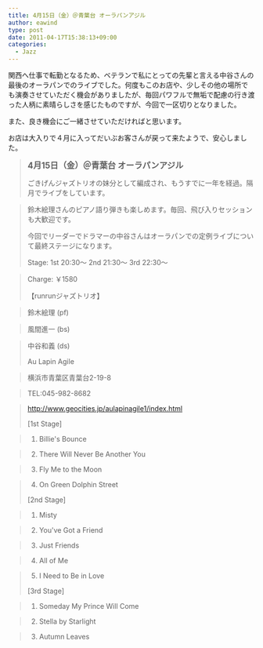 ```yaml
---
title: 4月15日（金）＠青葉台 オーラパンアジル
author: eawind
type: post
date: 2011-04-17T15:38:13+09:00
categories:
  - Jazz
---
```

関西へ仕事で転勤となるため、ベテランで私にとっての先輩と言える中谷さんの最後のオーラパンでのライブでした。何度もこのお店や、少しその他の場所でも演奏させていただく機会がありましたが、毎回パワフルで無垢で配慮の行き渡った人柄に素晴らしさを感じたものですが、今回で一区切りとなりました。

また、良き機会にご一緒させていただければと思います。

お店は大入りで４月に入ってだいぶお客さんが戻って来たようで、安心しました。

> **<big>4月15日（金）＠青葉台 オーラパンアジル</big>**
>
> ごきげんジャズトリオの妹分として編成され、もうすでに一年を経過。隔月でライブをしています。

> 鈴木絵理さんのピアノ語り弾きも楽しめます。毎回、飛び入りセッションも大歓迎です。
>
> 今回でリーダーでドラマーの中谷さんはオーラパンでの定例ライブについて最終ステージになります。
>
> Stage: 1st 20:30〜 2nd 21:30〜 3rd 22:30〜

> Charge: ￥1580
>
> 【runrunジャズトリオ】

> 鈴木絵理 (pf)

> 風間進一 (bs)

> 中谷和義 (ds)
>
> Au Lapin Agile

> 横浜市青葉区青葉台2-19-8

> TEL:045-982-8682

> http://www.geocities.jp/aulapinagile1/index.html
>
> [1st Stage]

> 1. Billie's Bounce

> 2. There Will Never Be Another You

> 3. Fly Me to the Moon

> 4. On Green Dolphin Street
>
> [2nd Stage]

> 1. Misty

> 2. You've Got a Friend

> 3. Just Friends

> 4. All of Me

> 5. I Need to Be in Love
>
> [3rd Stage]

> 1. Someday My Prince Will Come

> 2. Stella by Starlight

> 3. Autumn Leaves
